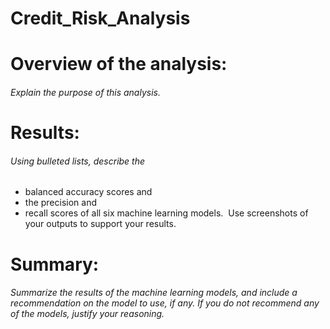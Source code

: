 # Credit_Risk_Analysis

# Overview of the analysis: 
###### Explain the purpose of this analysis.

# Results: 
###### Using bulleted lists, describe the 
- balanced accuracy scores and 
- the precision and 
- recall scores of all six machine learning models. 
![]() Use screenshots of your outputs to support your results.

# Summary: 
###### Summarize the results of the machine learning models, and include a recommendation on the model to use, if any. If you do not recommend any of the models, justify your reasoning.
